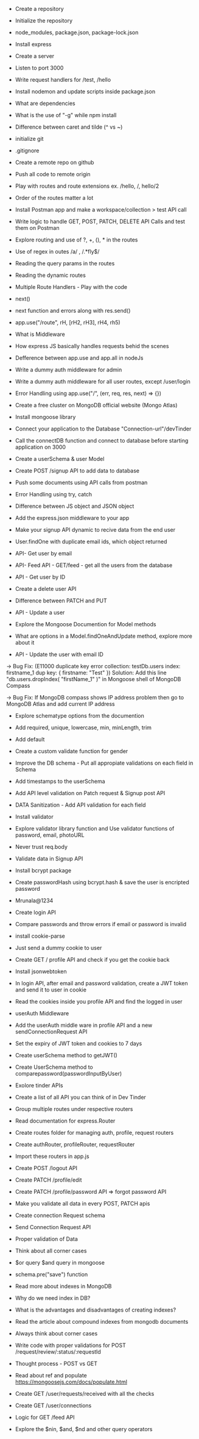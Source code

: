- Create a repository
- Initialize the repository
- node_modules, package.json, package-lock.json
- Install express
- Create a server
- Listen to port 3000
- Write request handlers for /test, /hello
- Install nodemon and update scripts inside package.json
- What are dependencies
- What is the use of "-g" while npm install
- Difference between caret and tilde (^ vs ~)

- initialize git
- .gitignore
- Create a remote repo on github
- Push all code to remote origin
- Play with routes and route extensions ex. /hello, /, hello/2
- Order of the routes matter a lot
- Install Postman app and make a workspace/collection > test API call
- Write logic to handle GET, POST, PATCH, DELETE API Calls and test them on Postman
- Explore routing and use of ?, +, (), \* in the routes
- Use of regex in outes /a/ , /.\*fly$/
- Reading the query params in the routes
- Reading the dynamic routes

- Multiple Route Handlers - Play with the code
- next()
- next function and errors along with res.send()
- app.use("/route", rH, [rH2, rH3], rH4, rh5)
- What is Middleware
- How express JS basically handles requests behid the scenes
- Defference between app.use and app.all in nodeJs
- Write a dummy auth middleware for admin
- Write a dummy auth middleware for all user routes, except /user/login
- Error Handling using app.use("/", (err, req, res, next) => {})

- Create a free cluster on MongoDB official website (Mongo Atlas)
- Install mongoose library
- Connect your application to the Database "Connection-url"/devTinder
- Call the connectDB function and connect to database before starting application on 3000
- Create a userSchema & user Model
- Create POST /signup API to add data to database
- Push some documents using API calls from postman
- Error Handling using try, catch

- Difference between JS object and JSON object
- Add the express.json middleware to your app
- Make your signup API dynamic to recive data from the end user
- User.findOne with duplicate email ids, which object returned
- API- Get user by email
- API- Feed API - GET/feed - get all the users from the database
- API - Get user by ID
- Create a delete user API
- Difference between PATCH and PUT
- API - Update a user
- Explore the Mongoose Documention for Model methods
- What are options in a Model.findOneAndUpdate method, explore more about it
- API - Update the user with email ID

-> Bug Fix: (E11000 duplicate key error collection: testDb.users index: firstname_1 dup key: { firstname: "Test" })
Solution: Add this line "db.users.dropIndex( "firstName_1" )" in Mongoose shell of MongoDB Compass

-> Bug Fix: If MongoDB compass shows IP address problem then go to MongoDB Atlas and add current IP address

- Explore schematype options from the documention
- Add required, unique, lowercase, min, minLength, trim
- Add default
- Create a custom validate function for gender
- Improve the DB schema - Put all appropiate validations on each field in Schema
- Add timestamps to the userSchema
- Add API level validation on Patch request & Signup post API
- DATA Sanitization - Add API validation for each field
- Install validator
- Explore validator library function and Use validator functions of password, email, photoURL
- Never trust req.body

- Validate data in Signup API
- Install bcrypt package
- Create passwordHash using bcrypt.hash & save the user is encripted password
- Mrunala@1234
- Create login API
- Compare passwords and throw errors if email or password is invalid

- install cookie-parse
- Just send a dummy cookie to user
- Create GET / profile API and check if you get the cookie back
- Install jsonwebtoken
- In login API, after email and password validation, create a JWT token and send it to user in cookie
- Read the cookies inside you profile API and find the logged in user
- userAuth Middleware
- Add the userAuth middle ware in profile API and a new sendConnectionRequest API
- Set the expiry of JWT token and cookies to 7 days
- Create userSchema method to getJWT()
- Create UserSchema method to comparepassword(passwordInputByUser)

- Exolore tinder APIs
- Create a list of all API you can think of in Dev Tinder
- Group multiple routes under respective routers
- Read documentation for express.Router
- Create routes folder for managing auth, profile, request routers
- Create authRouter, profileRouter, requestRouter
- Import these routers in app.js
- Create POST /logout API
- Create PATCH /profile/edit
- Create PATCH /profile/password API => forgot password API
- Make you validate all data in every POST, PATCH apis

- Create connection Request schema
- Send Connection Request API
- Proper validation of Data
- Think about all corner cases
- $or query $and query in mongoose
- schema.pre("save") function
- Read more about indexes in MongoDB
- Why do we need index in DB?
- What is the advantages and disadvantages of creating indexes?
- Read the article about compound indexes from mongodb documents
- Always think about corner cases

- Write code with proper validations for POST /request/review/:status/:requestId
- Thought process - POST vs GET
- Read about ref and populate https://mongoosejs.com/docs/populate.html
- Create GET /user/requests/received with all the checks
- Create GET /user/connections

- Logic for GET /feed API
- Explore the $nin, $and, $nd and other query operators
